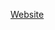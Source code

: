 [Website](https://rawcdn.githack.com/jkhounsombath/EECS647FinalProj/dc7e656e245354b86575c898ae40fd52fcc14c3a/Final%20Project/index.html)
